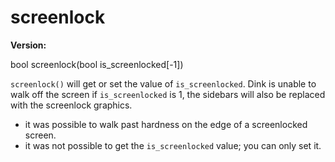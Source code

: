 # screenlock

**Version:** <VersionInfo dink="" standalone />&nbsp;<VersionInfo freedink="" standalone />&nbsp;<VersionInfo dinkhd="" standalone />&nbsp;<VersionInfo yedink="" standalone />

<Prototype>bool screenlock(bool is_screenlocked[-1])</Prototype>

`screenlock()` will get or set the value of `is_screenlocked`. Dink is unable to walk off the screen if `is_screenlocked` is 1, the sidebars will also be replaced with the screenlock graphics.

<VersionInfo dink="1.07">

- it was possible to walk past hardness on the edge of a screenlocked screen.
- it was not possible to get the `is_screenlocked` value; you can only set it.

</VersionInfo>
